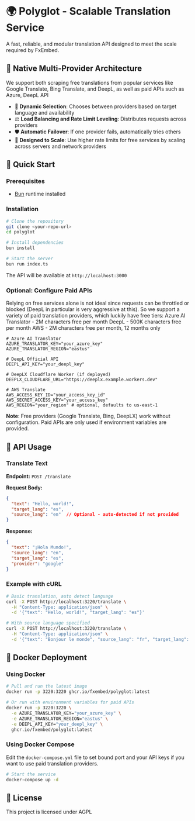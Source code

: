 # 🌍 Polyglot - Scalable Translation Service

A fast, reliable, and modular translation API designed to meet the scale required by FxEmbed.

## 🔄 Native Multi-Provider Architecture

We support both scraping free translations from popular services like Google Translate, Bing Translate, and DeepL, as well as paid APIs such as Azure, DeepL API
- 🎯 **Dynamic Selection**: Chooses between providers based on target language and availability
- ⚖️ **Load Balancing and Rate Limit Leveling**: Distributes requests across providers
- 🛡️ **Automatic Failover**: If one provider fails, automatically tries others
- 🐍 **Designed to Scale**: Use higher rate limits for free services by scaling across servers and network providers

## 🚀 Quick Start

### Prerequisites

- [Bun](https://bun.sh) runtime installed

### Installation

```bash
# Clone the repository
git clone <your-repo-url>
cd polyglot

# Install dependencies
bun install

# Start the server
bun run index.ts
```

The API will be available at `http://localhost:3000`

### Optional: Configure Paid APIs

Relying on free services alone is not ideal since requests can be throttled or blocked (DeepL in particular is very aggressive at this). So we support a variety of paid translation providers, which luckily have free tiers:
Azure AI Translator - 2M characters free per month
DeepL - 500K characters free per month
AWS - 2M characters free per month, 12 months only

```
# Azure AI Translator 
AZURE_TRANSLATOR_KEY="your_azure_key"
AZURE_TRANSLATOR_REGION="eastus"

# DeepL Official API  
DEEPL_API_KEY="your_deepl_key"

# DeepLX Cloudflare Worker (if deployed)
DEEPLX_CLOUDFLARE_URL="https://deeplx.example.workers.dev"

# AWS Translate
AWS_ACCESS_KEY_ID="your_access_key_id"
AWS_SECRET_ACCESS_KEY="your_access_key"
AWS_REGION="your_region" # optional, defaults to us-east-1
```

**Note**: Free providers (Google Translate, Bing, DeepLX) work without configuration. Paid APIs are only used if environment variables are provided.

## 📖 API Usage

### Translate Text

**Endpoint:** `POST /translate`

**Request Body:**
```json
{
  "text": "Hello, world!",
  "target_lang": "es",
  "source_lang": "en"  // Optional - auto-detected if not provided
}
```

**Response:**
```json
{
  "text": "¡Hola Mundo!",
  "source_lang": "en",
  "target_lang": "es",
  "provider": "google"
}
```

### Example with cURL

```bash
# Basic translation, auto detect language
curl -X POST http://localhost:3220/translate \
  -H "Content-Type: application/json" \
  -d '{"text": "Hello, world!", "target_lang": "es"}'

# With source language specified
curl -X POST http://localhost:3220/translate \
  -H "Content-Type: application/json" \
  -d '{"text": "Bonjour le monde", "source_lang": "fr", "target_lang": "en"}'
```

## 🐳 Docker Deployment

### Using Docker

```bash
# Pull and run the latest image
docker run -p 3220:3220 ghcr.io/fxembed/polyglot:latest

# Or run with environment variables for paid APIs
docker run -p 3220:3220 \
  -e AZURE_TRANSLATOR_KEY="your_azure_key" \
  -e AZURE_TRANSLATOR_REGION="eastus" \
  -e DEEPL_API_KEY="your_deepl_key" \
  ghcr.io/fxembed/polyglot:latest
```

### Using Docker Compose

Edit the `docker-compose.yml` file to set bound port and your API keys if you want to use paid translation providers.

```bash
# Start the service
docker-compose up -d
```

## 📄 License

This project is licensed under AGPL

